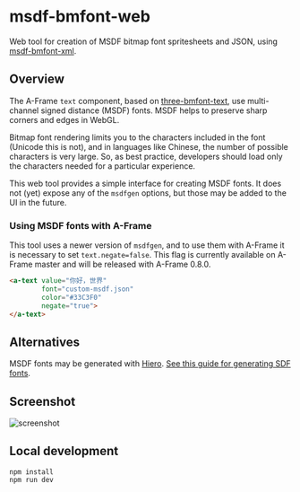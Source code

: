 # msdf-bmfont-web

Web tool for creation of MSDF bitmap font spritesheets and JSON, using [msdf-bmfont-xml](https://github.com/soimy/msdf-bmfont-xml).

## Overview

The A-Frame `text` component, based on [three-bmfont-text](https://github.com/Jam3/three-bmfont-text), use multi-channel signed distance (MSDF) fonts. MSDF helps to preserve sharp corners and edges in WebGL.

Bitmap font rendering limits you to the characters included in the font (Unicode this is not), and in languages like Chinese, the number of possible characters is very large. So, as best practice, developers should load only the characters needed for a particular experience.

This web tool provides a simple interface for creating MSDF fonts. It does not (yet) expose any of the `msdfgen` options, but those may be added to the UI in the future.

### Using MSDF fonts with A-Frame

This tool uses a newer version of `msdfgen`, and to use them with A-Frame it is necessary to set `text.negate=false`. This flag is currently available on A-Frame master and will be released with A-Frame 0.8.0.

```html
<a-text value="你好，世界"
        font="custom-msdf.json"
        color="#33C3F0"
        negate="true">
</a-text>
```

## Alternatives

MSDF fonts may be generated with [Hiero](https://github.com/libgdx/libgdx/wiki/Hiero). [See this guide for generating SDF fonts](https://github.com/libgdx/libgdx/wiki/Distance-field-fonts).

## Screenshot

![screenshot](https://user-images.githubusercontent.com/1848368/36068226-18e1c3ec-0e85-11e8-81a6-b83cde3dcdd1.png)

## Local development

```
npm install
npm run dev
```
